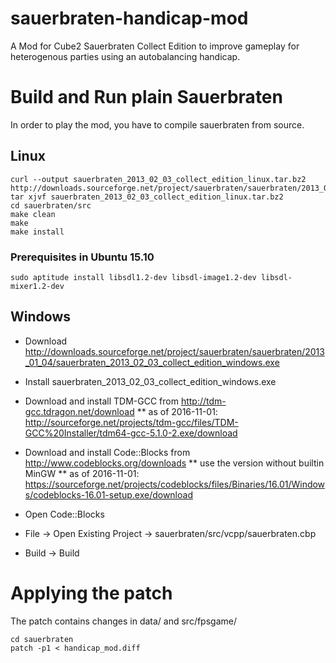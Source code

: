 # sauerbraten-handicap-mod
A Mod for Cube2 Sauerbraten Collect Edition to improve gameplay for heterogenous parties using an autobalancing handicap.

# Build and Run plain Sauerbraten
In order to play the mod, you have to compile sauerbraten from source.

## Linux

    curl --output sauerbraten_2013_02_03_collect_edition_linux.tar.bz2 http://downloads.sourceforge.net/project/sauerbraten/sauerbraten/2013_01_04/sauerbraten_2013_02_03_collect_edition_linux.tar.bz2
    tar xjvf sauerbraten_2013_02_03_collect_edition_linux.tar.bz2
    cd sauerbraten/src
    make clean
    make
    make install

### Prerequisites in Ubuntu 15.10

    sudo aptitude install libsdl1.2-dev libsdl-image1.2-dev libsdl-mixer1.2-dev

## Windows

* Download http://downloads.sourceforge.net/project/sauerbraten/sauerbraten/2013_01_04/sauerbraten_2013_02_03_collect_edition_windows.exe
* Install sauerbraten_2013_02_03_collect_edition_windows.exe
* Download and install TDM-GCC from http://tdm-gcc.tdragon.net/download
** as of 2016-11-01: http://sourceforge.net/projects/tdm-gcc/files/TDM-GCC%20Installer/tdm64-gcc-5.1.0-2.exe/download
* Download and install Code::Blocks from http://www.codeblocks.org/downloads
** use the version without builtin MinGW
** as of 2016-11-01: https://sourceforge.net/projects/codeblocks/files/Binaries/16.01/Windows/codeblocks-16.01-setup.exe/download

* Open Code::Blocks
* File → Open Existing Project → sauerbraten/src/vcpp/sauerbraten.cbp
* Build → Build


# Applying the patch

The patch contains changes in data/ and src/fpsgame/

    cd sauerbraten
    patch -p1 < handicap_mod.diff
